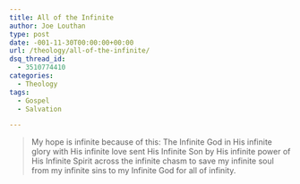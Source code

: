 ```yaml
---
title: All of the Infinite
author: Joe Louthan
type: post
date: -001-11-30T00:00:00+00:00
url: /theology/all-of-the-infinite/
dsq_thread_id:
  - 3510774410
categories:
  - Theology
tags:
  - Gospel
  - Salvation

---
```

> My hope is infinite because of this: The Infinite God in His infinite glory with His infinite love sent His Infinite Son by His infinite power of His Infinite Spirit across the infinite chasm to save my infinite soul from my infinite sins to my Infinite God for all of infinity.